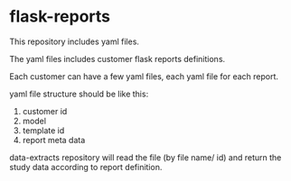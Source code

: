 # flask-reports

This repository includes yaml files.

The yaml files includes customer flask reports definitions.
 
Each customer can have a few yaml files, each yaml file for each report.

yaml file structure should be like this:
1. customer id
2. model
3. template id
4. report meta data

data-extracts repository will read the file (by file name/ id) and return the study data according to report definition.
